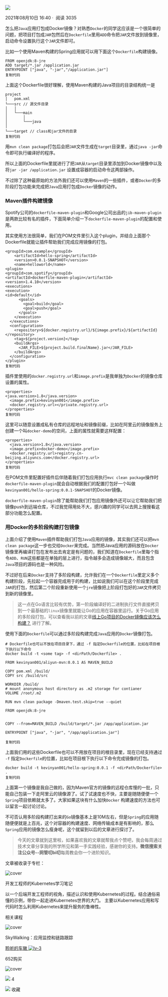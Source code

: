    

[![](https://p3-passport.byteimg.com/img/user-avatar/d27416d57805e32a2c16b33c82189fb5~100x100.awebp)](https://juejin.cn/user/1679709497471037)

2021年08月10日 16:40 ·  阅读 3035

怎么把`Java`应用打包成Docker镜像？对熟悉`Docker`的同学这应该是一个很简单的问题，把项目打包成`JAR`包然后在`Dockerfile`里用`ADD`命令把`JAR`文件放到镜像里，启动命令设置执行这个`JAR`文件即可。

比如一个使用Maven构建的Spring应用就可以用下面这个`Dockerfile`构建镜像。

```
FROM openjdk:8-jre
ADD target/*.jar /application.jar
ENTRYPOINT ["java", "-jar","/application.jar"]
复制代码
```

上面这个Dockerfile很好理解，使用Maven构建的Java项目的目录结构统一是

```
project
│   pom.xml
└───src // 源文件目录
│   │
│   └───main
│       │   
│       └───java
│       
└───target // class和jar文件的目录
复制代码
```

用`mvn clean package`打包后会把`JAR`文件生成在`target`目录里，通过`java -jar`命令即可执行编译好的程序。

所以上面的Dockerfile里就进行了把`JAR`从`target`目录里添加到Docker镜像中以及将`jar -jar /application.jar` 设置成容器的启动命令这两部操作。

不过除了这种最原始的方法外我们还可以使用`Maven`的一些插件，或者`Docker`的多阶段打包功能来完成把`Java`应用打包成`Docker`镜像的动作。

### Maven插件构建镜像

Spotify公司的`dockerfile-maven-plugin`和Google公司出品的`jib-maven-plugin`是两款比较有名的插件，下面简单介绍一下`dockerfile-maven-plugin`的配置和使用。

其实使用方法很简单，我们在POM文件里引入这个plugin，并结合上面那个Dockerfile就能让插件帮助我们完成应用镜像的打包。

```
<groupId>com.example</groupId>
    <artifactId>hello-spring</artifactId>
    <version>0.0.1-SNAPSHOT</version>
    <name>helloworld</name>
<plugin>
<groupId>com.spotify</groupId>
<artifactId>dockerfile-maven-plugin</artifactId>
<version>1.4.10</version>
<executions>
<execution>
<id>default</id>
      <goals>
        <goal>build</goal>
        <goal>push</goal>
      </goals>
    </execution>
  </executions>
  <configuration>
    <repository>${docker.registry.url}/${image.prefix}/${artifactId}</repository>
    <tag>${project.version}</tag>
    <buildArgs>
      <JAR_FILE>${project.build.finalName}.jar</JAR_FILE>
    </buildArgs>
  </configuration>
</plugin>
复制代码
```

插件里使用的`docker.registry.url`和`image.prefix`是我单独为`Docker`的镜像仓库设置的属性。

```
<properties>
<java.version>1.8</java.version>
  <image.prefix>kevinyan001</image.prefix>
  <docker.registry.url></private.registry.url>
</properties>
复制代码
```

这里可以随意设置成私有仓库的远程地址和镜像前缀，比如在阿里云的镜像服务上创建一个叫`docker-demo`的空间，上面的属性就需要这样配置：

```
<properties>
  <java.version>1.8</java.version>
  <image.prefix>docker-demo</image.prefix>
  <docker.registry.url>registry.cn-beijing.aliyuncs.com</docker.registry.url>
</properties>
复制代码
```

在POM文件里配置好插件后伴随着我们打包应用执行`mvc clean package`操作时`dockerfile-maven-plugin`就会自动根据我们的配置打包好一个叫做`kevinyan001/hello-spring:0.0.1-SNAPSHOT`的Docker镜像。

`dockerfile-maven-plugin`除了能帮助我们打包应用镜像外还可以让它帮助我们把镜像push到远端仓库，不过我觉得用处不大，感兴趣的同学可以去网上搜搜看这部分功能怎么配置。

### 用Docker的多阶段构建打包镜像

上面介绍了使用`Maven`插件帮助我们打包`Java`应用的镜像，其实我们还可以把`mvn clean package`这一步也交给`Docker`来完成。当然把Java应用的源码放在`Docker`镜像里再编译打包在发布出去肯定是有问题的，我们知道在`Dockerfile`里每个指令`ADD`、`RUN`这些都是在单独的层上进行，指令越多会造成镜像越大，而且包含`Java`项目的源码也是一种风险。

不过好在后来`Docker`支持了多阶段构建，允许我们在一个`Dockerfile`里定义多个构建阶段，先拉起一个容器完成用于的构建，比如说我们可以在这个阶段里完成`JAR`的打包，然后第二个阶段重新使用一个`jre`镜像把上阶段打包好的`JAR`文件拷贝到新的镜像里。

> 这一点在Go语言比较有优势，第一阶段编译好的二进制执行文件直接拷贝到一个最基础的`linux`镜像里就能让Go的应用在容器里运行。关于Go应用的多阶段打包，可以查看我以前的文章[线上Go项目的Docker镜像应该怎么构建？](https://link.juejin.cn/?target=https%3A%2F%2Fmp.weixin.qq.com%2Fs%2FhoJgL-sP2OtMEFAhYNCItA "https://mp.weixin.qq.com/s/hoJgL-sP2OtMEFAhYNCItA") 进行了解。

使用下面的`Dockerfile`可以通过多阶段构建完成`Java`应用的`Docker`镜像打包。

```
# Dockerfile也可以不放在项目目录下，通过 -f 指定Dockerfile的位置，比如在项目根下执行以下命令 
docker build -t <some tag> -f <dirPath/Dockerfile> .

FROM kevinyan001/aliyun-mvn:0.0.1 AS MAVEN_BUILD

COPY pom.xml /build/
COPY src /build/src

WORKDIR /build/
# mount anonymous host directory as .m2 storage for contianer 
VOLUME /root/.m2

RUN mvn clean package -Dmaven.test.skip=true --quiet

FROM openjdk:8-jre


COPY --from=MAVEN_BUILD /build/target/*.jar /app/application.jar

ENTRYPOINT ["java", "-jar", "/app/application.jar"]

复制代码
```

上面我们用的这些Dockerfile也可以不用放在项目的根目录里，现在已经支持通过 `-f` 指定`Dockerfile`的位置，比如在项目根下执行以下命令完成镜像的打包。

```
docker build -t kevinyan001/hello-spring:0.0.1 -f <dirPath/Dockerfile> .
复制代码
```

上面第一个镜像是我自己做的，因为Maven官方的镜像的远程仓库慢的一批，只能自己包装一下走阿里云的镜像源了。试了试速度也不快，主要是随随便便一个`Spring`项目依赖就太多了。大家如果这块有什么加快`Docker` 构建速度的方法也可以留言一起讨论讨论。

不可否认用多阶段构建打出来的`Go`镜像基本上是10M左右，但是`Spring`的应用随随便便就是上百兆，这个对容器的构建速度、网络传输成本是有影响的，那么`Spring`应用的镜像怎么瘦身呢，这个就留到以后的文章进行探讨了。

> 今天的文章就到这里啦，如果喜欢我的文章就帮我点个赞吧，我会每周通过技术文章分享我的所学所见和第一手实践经验，感谢你的支持。**微信搜索关注公众号--网管叨bi叨**每周教会你一个进阶知识。

文章被收录于专栏：

![cover](https://p1-juejin.byteimg.com/tos-cn-i-k3u1fbpfcp/95414745836549ce9143753e2a30facd~tplv-k3u1fbpfcp-no-mark:160:160:160:120.awebp)

开发工程师的Kubernetes学习笔记

以一个后端开发工程师的视角，描述认识和使用Kubernetes的过程。结合通俗易懂的示例，带你一起走进Kubernetes世界的大门。 主要以Kubernetes应用和写代码时怎么利用Kubernetes来提升服务的鲁棒性。

相关课程

![cover](https://p9-juejin.byteimg.com/tos-cn-i-k3u1fbpfcp/64886f6ba6e94fb982ed744d4873f1a1~tplv-k3u1fbpfcp-zoom-mark-crop-v2:0:0:160:224.awebp?)

SkyWalking：应用监控和链路跟踪

[聆听的车辙 ![lv-3](https://lf3-cdn-tos.bytescm.com/obj/static/xitu_juejin_web/img/lv-3.7938ebc.png "创作等级")](https://juejin.cn/user/1134351732184008)   

652购买

![cover](https://p9-juejin.byteimg.com/tos-cn-i-k3u1fbpfcp/509056a472bf458591c0389a2a781da1~tplv-k3u1fbpfcp-zoom-mark-crop-v2:0:0:160:224.awebp?)

![](https://lf3-cdn-tos.bytescm.com/obj/static/xitu_juejin_web/00ba359ecd0075e59ffbc3d810af551d.svg) 4

![](https://lf3-cdn-tos.bytescm.com/obj/static/xitu_juejin_web/3d482c7a948bac826e155953b2a28a9e.svg) 收藏